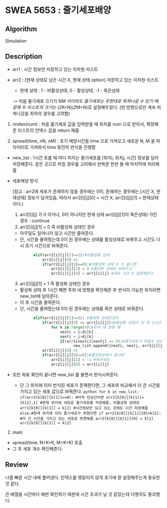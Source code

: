 # SWEA 5653 : 줄기세포배양

## Algorithm

Simulation

## Description
+ arr1 : 시간 정보만 저장하고 있는 이차원 리스트
+ arr2 : [현재 상태로 남은 시간 X, 현재 상태 option] 저장하고 있는 이차원 리스트
  + 현재 상태 : 1 - 비활성상태, 0 - 활성상태, -1 - 죽은상태
  
  -> 처음 줄기세포 크기가 N*M 이더라도 줄기세포는 무한대로 퍼져나갈 수 있기 때문에 두 리스트의 크기는 (2*K+N)*(2*M+N)로 설정해두었다. (한 방향으로만 계속 퍼져나갔을 최악의 경우를 고려함)

1. rindex(num) : 처음 줄기세포 값을 입력받을 때 위치를 num 으로 받아서, 확장해준 리스트의 인덱스 값을 return 해줌

2. spread(time, nN, nM) : 초기 배양시간을 time 으로 가져오고 새로운 N, M 을 파라미터로 가져와서 time 동안의 번식을 진행함

+ new_list : 1시간 흐를 때 마다 퍼지는 줄기세포를 [위치i, 위치j, 시간] 정보를 담아 저장해준다. 같은 곳으로 퍼질 경우를 고려해서 반복문 한번 돌 때 마지막에 처리해줌

+ 세포배양 방식
  
  (참고 : arr2에 세포가 존재하지 않을 경우에는 0이, 존재하는 경우에는 [시간 X, 현재상태] 정보가 담겨있음, 따라서 arr2[i][j][0] = 시간 X, arr2[i][j][1] = 현재상태이다.)
  
  1) arr2[i][j] 가 0 이거나, 0이 아니지만 현재 상태 arr[i][j][1]이 죽은상태(-1)인 경우 : continue
  2) arr2[i][j][1] = 0 즉 비활성화 상태인 경우
    + 아무일도 일어나지 않고 시간만 줄여준다.
    + 단, 시간을 줄여줬는데 0이 된 경우에는 상태를 활성상태로 바꿔주고 시간도 다시 초기 시간으로 바꿔준다.
        ``` python
              elif(arr2[i][j][1]==1):#비활성화 상태
                  arr2[i][j][0]-=1
                  if(arr2[i][j][0]==0):#비활성화 상태 X 가 끝나면
                      arr2[i][j][1] = 0 #활성화 상태로 바꿔주고
                      arr2[i][j][0] = arr1[i][j] #새로 시간 X 설정해준다.    
        ```
  3) arr2[i][j][1] = 1 즉 활성화 상태인 경우
    + 활성화 상태 후 1시간 째면 주위 네 방향을 확인해준 후 번식이 가능한 위치라면 new_list에 담아준다.
    + 이 후 시간을 줄여준다.
    + 단, 시간을 줄여줬는데 0이 된 경우에는 상태를 죽은 상태로 바꿔준다.
        ``` python
              elif(arr2[i][j][1]==0): #활성화 상태인경우
                  if(arr2[i][j][0] == arr1[i][j]):#활성화 상태가 된 후 1시간째이면
                      for k in range(4):#주위 네 방향 확
                          nexti = i+di[k]
                          nextj = j+dj[k]
                          if(arr1[nexti][nextj] == 0):#줄기세포가 퍼질수 있는 빈곳이면
                                new_list.append([nexti, nextj, arr1[i][j]])#new_list에 저장해둠
                  arr2[i][j][0]-=1
                  if(arr2[i][j][0]==0):#활성화상태가 끝나면
                      arr2[i][j][1] = -1 #죽은세포
                      arr2[i][j][0] = arr1[i][j]
        
        ``` 
+ 모든 좌표 확인이 끝나면 new_list 를 돌면서 번식시켜준다.
  + 단 그 위치에 이미 번식된 세포가 존재한다면, 그 세포와 비교해서 더 큰 시간을 가지고 있는 세포 값으로 바꿔준다.
        ``` python
              for k in new_list:
              if(arr2[k[0]][k[1]]==0): #아직 빈공간이면
                  arr2[k[0]][k[1]]= [k[2],1] #현재 위치에 새로운 줄기세포를 저장해줌, 비활성화 상태로
                  arr1[k[0]][k[1]] = k[2] #시간정보만 담고 있는 곳에도 시간 저장해줌
              else:#현재 위치에 이미 줄기세포가 퍼졌다면
                  if arr2[k[0]][k[1]][0]<k[2]: #더 긴 시간을 가지고 있는 세포로 변경해줌
                      arr2[k[0]][k[1]][0] = k[2]
                      arr1[k[0]][k[1]] = k[2]
        ``` 
2. main
+ spread(time, N+K+K, M+K+K) 호출
+ 그 후 세포 개수 확인해준다.

## Review

나름 빠른 시간 내에 풀어냈다. 인덱스를 헷갈리지 않게 초기에 잘 설정해주는게 중요한 것 같다.

큰 배열을 시간마다 매번 확인하기 때문에 시간 초과가 날 것 같았는데 다행히도 통과했다.
